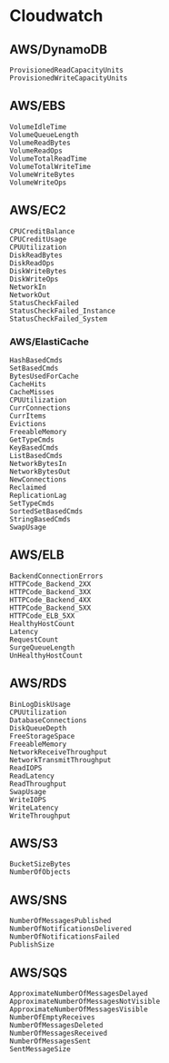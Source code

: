 # Cloudwatch

## AWS/DynamoDB
	ProvisionedReadCapacityUnits
	ProvisionedWriteCapacityUnits

## AWS/EBS
	VolumeIdleTime
	VolumeQueueLength
	VolumeReadBytes
	VolumeReadOps
	VolumeTotalReadTime
	VolumeTotalWriteTime
	VolumeWriteBytes
	VolumeWriteOps

## AWS/EC2
	CPUCreditBalance
	CPUCreditUsage
	CPUUtilization
	DiskReadBytes
	DiskReadOps
	DiskWriteBytes
	DiskWriteOps
	NetworkIn
	NetworkOut
	StatusCheckFailed
	StatusCheckFailed_Instance
	StatusCheckFailed_System

### AWS/ElastiCache
	HashBasedCmds
	SetBasedCmds
	BytesUsedForCache
	CacheHits
	CacheMisses
	CPUUtilization
	CurrConnections
	CurrItems
	Evictions
	FreeableMemory
	GetTypeCmds
	KeyBasedCmds
	ListBasedCmds
	NetworkBytesIn
	NetworkBytesOut
	NewConnections
	Reclaimed
	ReplicationLag
	SetTypeCmds
	SortedSetBasedCmds
	StringBasedCmds
	SwapUsage

## AWS/ELB
	BackendConnectionErrors
	HTTPCode_Backend_2XX
	HTTPCode_Backend_3XX
	HTTPCode_Backend_4XX
	HTTPCode_Backend_5XX
	HTTPCode_ELB_5XX
	HealthyHostCount
	Latency
	RequestCount
	SurgeQueueLength
	UnHealthyHostCount

## AWS/RDS
	BinLogDiskUsage
	CPUUtilization
	DatabaseConnections
	DiskQueueDepth
	FreeStorageSpace
	FreeableMemory
	NetworkReceiveThroughput
	NetworkTransmitThroughput
	ReadIOPS
	ReadLatency
	ReadThroughput
	SwapUsage
	WriteIOPS
	WriteLatency
	WriteThroughput

## AWS/S3
	BucketSizeBytes
	NumberOfObjects

## AWS/SNS
	NumberOfMessagesPublished
	NumberOfNotificationsDelivered
	NumberOfNotificationsFailed
	PublishSize

## AWS/SQS
	ApproximateNumberOfMessagesDelayed
	ApproximateNumberOfMessagesNotVisible
	ApproximateNumberOfMessagesVisible
	NumberOfEmptyReceives
	NumberOfMessagesDeleted
	NumberOfMessagesReceived
	NumberOfMessagesSent
	SentMessageSize
